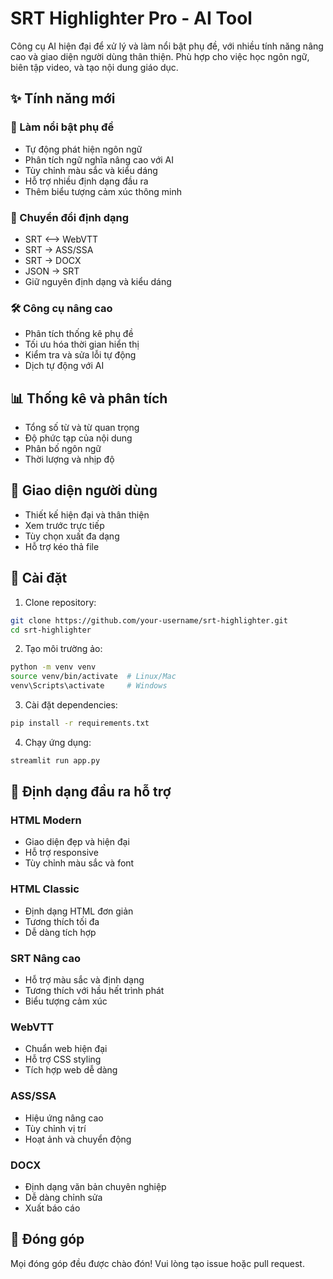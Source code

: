# SRT Highlighter Pro - AI Tool

Công cụ AI hiện đại để xử lý và làm nổi bật phụ đề, với nhiều tính năng nâng cao và giao diện người dùng thân thiện. Phù hợp cho việc học ngôn ngữ, biên tập video, và tạo nội dung giáo dục.

## ✨ Tính năng mới

### 🎯 Làm nổi bật phụ đề
- Tự động phát hiện ngôn ngữ
- Phân tích ngữ nghĩa nâng cao với AI
- Tùy chỉnh màu sắc và kiểu dáng
- Hỗ trợ nhiều định dạng đầu ra
- Thêm biểu tượng cảm xúc thông minh

### 🔄 Chuyển đổi định dạng
- SRT ⟷ WebVTT
- SRT → ASS/SSA
- SRT → DOCX
- JSON → SRT
- Giữ nguyên định dạng và kiểu dáng

### 🛠️ Công cụ nâng cao
- Phân tích thống kê phụ đề
- Tối ưu hóa thời gian hiển thị
- Kiểm tra và sửa lỗi tự động
- Dịch tự động với AI

## 📊 Thống kê và phân tích
- Tổng số từ và từ quan trọng
- Độ phức tạp của nội dung
- Phân bố ngôn ngữ
- Thời lượng và nhịp độ

## 🎨 Giao diện người dùng
- Thiết kế hiện đại và thân thiện
- Xem trước trực tiếp
- Tùy chọn xuất đa dạng
- Hỗ trợ kéo thả file

## 🚀 Cài đặt

1. Clone repository:
```bash
git clone https://github.com/your-username/srt-highlighter.git
cd srt-highlighter
```

2. Tạo môi trường ảo:
```bash
python -m venv venv
source venv/bin/activate  # Linux/Mac
venv\Scripts\activate     # Windows
```

3. Cài đặt dependencies:
```bash
pip install -r requirements.txt
```

4. Chạy ứng dụng:
```bash
streamlit run app.py
```

## 🌟 Định dạng đầu ra hỗ trợ

### HTML Modern
- Giao diện đẹp và hiện đại
- Hỗ trợ responsive
- Tùy chỉnh màu sắc và font

### HTML Classic
- Định dạng HTML đơn giản
- Tương thích tối đa
- Dễ dàng tích hợp

### SRT Nâng cao
- Hỗ trợ màu sắc và định dạng
- Tương thích với hầu hết trình phát
- Biểu tượng cảm xúc

### WebVTT
- Chuẩn web hiện đại
- Hỗ trợ CSS styling
- Tích hợp web dễ dàng

### ASS/SSA
- Hiệu ứng nâng cao
- Tùy chỉnh vị trí
- Hoạt ảnh và chuyển động

### DOCX
- Định dạng văn bản chuyên nghiệp
- Dễ dàng chỉnh sửa
- Xuất báo cáo

## 📝 Đóng góp
Mọi đóng góp đều được chào đón! Vui lòng tạo issue hoặc pull request.